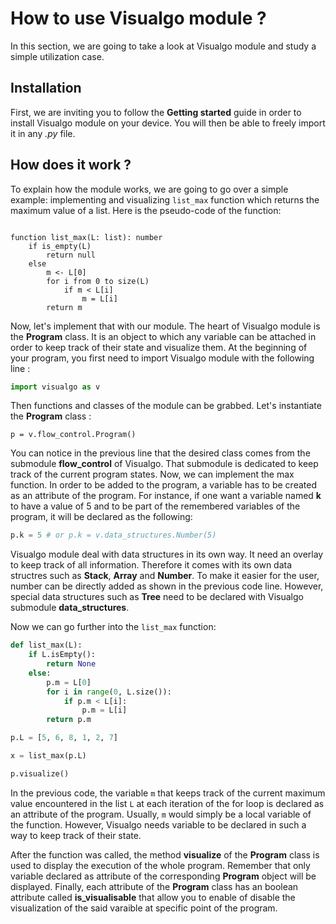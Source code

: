 # How to use Visualgo module ?

In this section, we are going to take a look at Visualgo module and study a simple utilization case.

## Installation

First, we are inviting you to follow the **Getting started** guide in order to install Visualgo module on your device. You will then be able to freely import it in any *.py* file.


## How does it work ?

To explain how the module works, we are going to go over a simple example: implementing and visualizing `list_max` function which returns the maximum value of a list. Here is the pseudo-code of the function:
```

function list_max(L: list): number
    if is_empty(L)
        return null
    else
        m <- L[0]
        for i from 0 to size(L)
            if m < L[i]
                m = L[i]
        return m
```

Now, let's implement that with our module. The heart of Visualgo module is the **Program** class. It is an object to which any variable can be attached in order to keep track of their state and visualize them. At the beginning of your program, you first need to import Visualgo module with the following line :

```python
import visualgo as v
```

Then functions and classes of the module can be grabbed. Let's instantiate the **Program** class :
```
p = v.flow_control.Program()
```
You can notice in the previous line that the desired class comes from the submodule **flow_control** of Visualgo. That submodule is dedicated to keep track of the current program states. Now, we can implement the max function. In order to be added to the program, a variable has to be created as an attribute of the program. For instance, if one want a variable named **k** to have a value of 5 and to be part of the remembered variables of the program, it will be declared as the following:
```python
p.k = 5 # or p.k = v.data_structures.Number(5)
```
Visualgo module deal with data structures in its own way. It need an overlay to keep track of all information. Therefore it comes with its own data structres such as **Stack**, **Array** and **Number**. To make it easier for the user, number can be directly added as shown in the previous code line. However, special data structures such as **Tree** need to be declared with Visualgo submodule **data_structures**.

Now we can go further into the `list_max` function:
```python
def list_max(L):
    if L.isEmpty():
        return None
    else:
        p.m = L[0]
        for i in range(0, L.size()):
            if p.m < L[i]:
                p.m = L[i]
        return p.m

p.L = [5, 6, 8, 1, 2, 7]

x = list_max(p.L)

p.visualize()
```

In the previous code, the variable `m` that keeps track of the current maximum value encountered in the list `L` at each iteration of the for loop is declared as an attribute of the program. Usually, `m` would simply be a local variable of the function. However, Visualgo needs variable to be declared in such a way to keep track of their state. 

After the function was called, the method **visualize** of the **Program** class is used to display the execution of the whole program. Remember that only variable declared as attribute of the corresponding **Program** object will be displayed. Finally, each attribute of the **Program** class has an boolean attribute called **is_visualisable** that allow you to enable of disable the visualization of the said varaible at specific point of the program.
